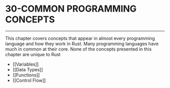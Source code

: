 # 30-COMMON PROGRAMMING CONCEPTS
---
This chapter covers concepts that appear in almost every programming language and how they work in Rust. Many programming languages have much in common at their core. None of the concepts presented in this chapter are unique to Rust

- [[Variables]]
- [[Data Types]]
- [[Functions]]
- [[Control Flow]]

